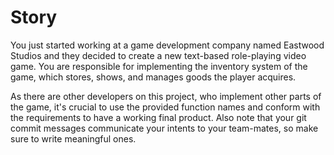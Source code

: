# Story

You just started working at a game development company named Eastwood Studios and they decided to create a new text-based role-playing video game. You are responsible for implementing the inventory system of the game, which stores, shows, and manages goods the player acquires.

As there are other developers on this project, who implement other parts of the game, it's crucial to use the provided function names and conform with the requirements to have a working final product. Also note that your git commit messages communicate your intents to your team-mates, so make sure to write meaningful ones.

